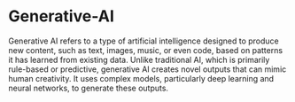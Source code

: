 # Generative-AI
Generative AI refers to a type of artificial intelligence designed to produce new content, such as text, 
images, music, or even code, based on patterns it has learned from existing data. Unlike traditional AI, 
which is primarily rule-based or predictive, generative AI creates novel outputs that can mimic human creativity. 
It uses complex models, particularly deep learning and neural networks, to generate these outputs.
